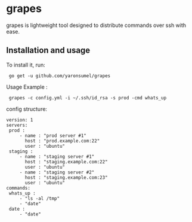 # grapes
grapes is lightweight tool designed to distribute commands over ssh with ease.

 Installation and usage
 ----------------------

 To install it, run:

     go get -u github.com/yaronsumel/grapes

 Usage Example :

     grapes -c config.yml -i ~/.ssh/id_rsa -s prod -cmd whats_up

config structure:

 ```
version: 1
servers:
  prod :
      - name : "prod server #1"
        host : "prod.example.com:22"
        user : "ubuntu"
  staging :
      - name : "staging server #1"
        host : "staging.example.com:22"
        user : "ubuntu"
      - name : "staging server #2"
        host : "staging.example.com:23"
        user : "ubuntu"
commands:
  whats_up :
      - "ls -al /tmp"
      - "date"
  date :
      - "date"
 ```
